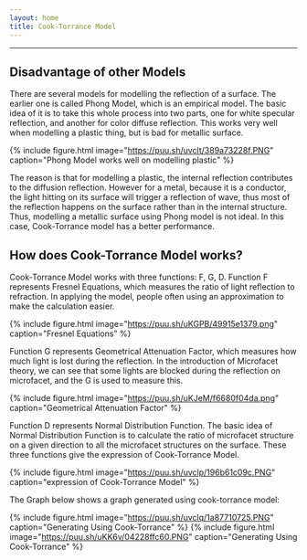 ```yaml
---
layout: home
title: Cook-Torrance Model
---
```

---

## Disadvantage of other Models
 
There are several models for modelling the reflection of a surface. The earlier one is called Phong Model, which is an empirical model. The basic idea of it is to take this whole process into two parts, one for white specular reflection, and another for color diffuse reflection. This works very well when modelling a plastic thing, but is bad for metallic surface.

{% include figure.html image="https://puu.sh/uvclt/389a73228f.PNG" caption="Phong Model works well on modelling plastic" %}

The reason is that for modelling a plastic, the internal reflection contributes to the diffusion reflection. However for a metal, because it is a conductor, the light hitting on its surface will trigger a reflection of wave, thus most of the reflection happens on the surface rather than in the internal structure. Thus, modelling a metallic surface using Phong model is not ideal. In this case, Cook-Torrance model has a better performance.






## How does Cook-Torrance Model works?
  
Cook-Torrance Model works with three functions: F, G, D. Function F represents Fresnel Equations, which measures the ratio of light reflection to refraction. In applying the model, people often using an approximation to make the calculation easier.

{% include figure.html image="https://puu.sh/uKGPB/49915e1379.png" caption="Fresnel Equations" %}

Function G represents Geometrical Attenuation Factor, which measures how much light is lost during the reflection. In the introduction of Microfacet theory, we can see that some lights are blocked during the reflection on microfacet, and the G is used to measure this. 

{% include figure.html image="https://puu.sh/uKJeM/f6680f04da.png" caption="Geometrical Attenuation Factor" %}

Function D represents Normal Distribution Function. The basic idea of Normal Distribution Function is to calculate the ratio of microfacet structure on a given direction to all the microfacet structures on the surface. These three functions give the expression of Cook-Torrance Model. 
 
{% include figure.html image="https://puu.sh/uvclp/196b61c09c.PNG" caption="expression of Cook-Torrance Model" %}


The Graph below shows a graph generated using cook-torrance model:

{% include figure.html image="https://puu.sh/uvclq/1a87710725.PNG" caption="Generating Using Cook-Torrance" %}
{% include figure.html image="https://puu.sh/uKK6v/04228ffc60.PNG" caption="Generating Using Cook-Torrance" %}
